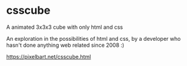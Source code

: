 # csscube
A animated 3x3x3 cube with only html and css

An exploration in the possibilities of html and css, by a developer who hasn't done anything web related since 2008 :) 

https://pixelbart.net/csscube.html

